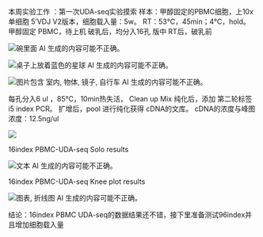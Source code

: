 <!-- Slide number: 1 -->
本周实验工作  ：第一次UDA-seq实验摸索
样本：甲醇固定的PBMC细胞，上10x 单细胞 5’VDJ V2版本，细胞载入量：5w。
RT：53℃，45min；4℃，hold。
甲醇固定 PBMC，待上机
破乳后，均分入16孔 版中
RT后，破乳前

![碗里面 AI 生成的内容可能不正确。](图片6.jpg)

![桌子上放着蓝色的星球 AI 生成的内容可能不正确。](图片12.jpg)

![图片包含 室内, 物体, 镜子, 自行车 AI 生成的内容可能不正确。](图片9.jpg)

<!-- Slide number: 2 -->
每孔分入6 ul ，85℃，10min热失活，
Clean up Mix 纯化后，添加 第二轮标签 i5 index PCR。
扩增后，pool 进行纯化获得  cDNA的文库。
cDNA的浓度与峰图
浓度：12.5ng/ul

![](图片6.jpg)

<!-- Slide number: 3 -->
16index PBMC-UDA-seq Solo results

![文本 AI 生成的内容可能不正确。](图片4.jpg)

<!-- Slide number: 4 -->
16index PBMC-UDA-seq Knee plot results

![图表, 折线图 AI 生成的内容可能不正确。](图片4.jpg)

<!-- Slide number: 5 -->
结论：16index PBMC UDA-seq的数据结果还不错，接下里准备测试96index并且增加细胞载入量